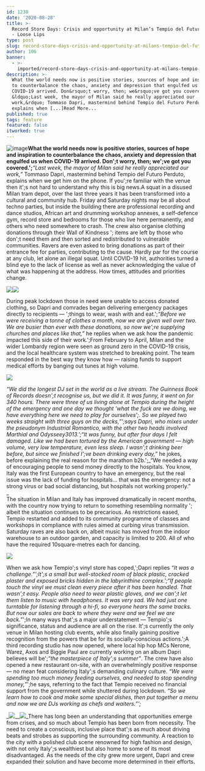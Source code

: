 ```yaml
---
id: 1238
date: '2020-08-28'
title: >-
  Record Store Days: Crisis and opportunity at Milan’s Tempio del Futuro Perduto
  - Loose Lips
type: post
slug: record-store-days-crisis-and-opportunity-at-milans-tempio-del-futuro-perduto
author: 106
banner:
  - >-
    imported/record-store-days-crisis-and-opportunity-at-milans-tempio-del-futuro-perduto/image1238.jpeg
description: >-
  What the world needs now is positive stories, sources of hope and inspiration
  to counterbalance the chaos, anxiety and depression that engulfed us when
  COVID-19 arrived. Don&rsquo;t worry, then; we&rsquo;ve got you covered.&nbsp;
  &ldquo;Last week, the mayor of Milan said he really appreciated our
  work,&rdquo; Tommaso Dapri, mastermind behind Tempio del Futuro Perduto,
  explains when [...]Read More...
published: true
tags: feature
featured: false
itworked: true
---
```

![image](../imported/record-store-days-crisis-and-opportunity-at-milans-tempio-del-futuro-perduto/image1238.jpeg)**What the world needs now is positive stories, sources of hope and inspiration to counterbalance the chaos, anxiety and depression that engulfed us when COVID-19 arrived. Don';t worry, then; we';ve got you covered.';**_“Last week, the mayor of Milan said he really appreciated our work,”_ Tommaso Dapri, mastermind behind Tempio del Futuro Perduto, explains when we get him on the phone. If you';re familiar with the venue then it';s not hard to understand why this is big news.A squat in a disused Milan tram depot, over the last three years it has been transformed into a cultural and community hub. Friday and Saturday nights may be all about techno parties, but inside the building there are professional recording and dance studios, African art and drumming workshop annexes, a self-defence gym, record store and bedrooms for those who live here permanently, and others who need somewhere to crash. The crew also organise clothing donations through their Wall of Kindness '; items are left by those who don';t need them and then sorted and redistributed to vulnerable communities. Ravers are even asked to bring donations as part of their entrance fee for parties, contributing to the cause. Hardly par for the course at any club, let alone an illegal squat. Until COVID-19 hit, authorities turned a blind eye to the lack of license as well as never acknowledging the value of what was happening at the address. How times, attitudes and priorities change.

![](/wp-content/uploads/live/img/wysiwyg/5f3e4284d18fc.jpeg)![](/wp-content/uploads/live/img/wysiwyg/5f3e42a388a69.jpeg)

During peak lockdown those in need were unable to access donated clothing, so Dapri and comrades began delivering emergency packages directly to recipients — ';things to wear, wash with and eat.';_“Before we were receiving a tonne of clothes a month, now we are given well over two. We are busier than ever with these donations, so now we';re supplying churches and places like that,”_ he replies when we ask how the pandemic impacted this side of their work.';From February to April, Milan and the wider Lombardy region were seen as ground zero in the COVID-19 crisis, and the local healthcare system was stretched to breaking point. The team responded in the best way they know how — raising funds to support medical efforts by banging out tunes at high volume.

![](/wp-content/uploads/live/img/wysiwyg/5f3e42b75a26f.jpeg)

_“We did the longest DJ set in the world as a live stream. The Guinness Book of Records doesn';t recognise us, but we did it. It was funny, it went on for 340 hours. There were three of us living alone at Tempio during the height of the emergency and one day we thought ‘what the fuck are we doing, we have everything here we need to play for ourselves';. So we played two weeks straight with three guys on the decks,”';_says Dapri, who mixes under the pseudonym Industrial Romantico, with the other two heads involved Marthial and Odysseey3013.';_“It was funny, but after four days I felt damaged. Like we had been tortured by the American government — high volume, very low temperature, even less sleep. I wasn';t drinking beer before, but since we finished I';ve been drinking every day,”_ he jokes, before explaining the real reason for the marathon b2b.';_“We needed a way of encouraging people to send money directly to the hospitals. You know, Italy was the first European country to have an emergency, but the real issue was the lack of funding for hospitals… that was the emergency: not a strong virus or bad social distancing, but hospitals not working properly.”  
_  
The situation in Milan and Italy has improved dramatically in recent months, with the country now trying to return to something resembling normality '; albeit the situation continues to be precarious. As restrictions eased, Tempio restarted and added to its community programme of classes and workshops in compliance with rules aimed at curbing virus transmission. Saturday raves are also back on, albeit music has moved from the indoor warehouse to an outdoor garden, and capacity is limited to 200. All of who have the required 10square-metres each for dancing.

![](/wp-content/uploads/live/img/wysiwyg/5f3e42c8195a3.jpg)

When we ask how Tempio';s vinyl store has coped,';Dapri replies _“It was a challenge.”';_It';s a small but well-stocked room of black plastic, cracked plaster and exposed bricks hidden in the labyrinthine complex._';“If people touch the vinyl we must clean every piece after it has been handled. That wasn';t easy. People also need to wear plastic gloves, and we can';t let them listen to music with headphones. It was very sad. We had just one turntable for listening through a hi-fi, so everyone hears the same tracks. But now our sales are back to where they were and we feel we are back.”_';In many ways that';s a major understatement — Tempio';s significance, status and audience are all on the rise. It';s currently the only venue in Milan hosting club events, while also finally gaining positive recognition from the powers that be for its socially-conscious actions.';A third recording studio has now opened, where local hip hop MCs Nerone, Warez, Axos and Biggie Paul are currently working on an album Dapri believes will be';_“the masterpiece of Italy';s summer”_. The crew have also opened a new restaurant on-site, with an overwhelmingly positive response — no mean feat considering Italy';s demanding culinary culture. _“We were spending too much money feeding ourselves, and needed to stop spending money,”_';he says, referring to the fact that Tempio received no financial support from the government while shuttered during lockdown. _“So we learn how to cook and make some special dishes, then put together a menu and now we are DJs working as chefs and waiters.”';_

_![](/wp-content/uploads/live/img/wysiwyg/5f44e36f15433.jpeg)__![](/wp-content/uploads/live/img/wysiwyg/5f3e42d80bdd4.jpeg)_There has long been an understanding that opportunities emerge from crises, and so much about Tempio has been born from necessity. The need to create a conscious, inclusive place that';s as much about driving beats and strobes as supporting the surrounding community. A reaction to the city with a polished club scene renowned for high fashion and design, with not only Italy';s wealthiest but also home to some of its most disadvantaged. As the needs of the city grew more urgent, Dapri and crew expanded their solution and have become more determined in their efforts.